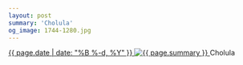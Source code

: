 ```yaml
---
layout: post
summary: 'Cholula'
og_image: 1744-1280.jpg
---
```


<p>
 <time>
  <a href="/1744">
   {{ page.date | date: "%B %-d, %Y" }}
  </a>
 </time>
 <a href="/1744">
  <img alt="{{ page.summary }}" data-taken="2/13/2023" sizes="(min-width: 700px) 50vw, calc(100vw - 2rem)" src="{{ site.assets_url }}/1744-640.jpg" srcset="{{ site.assets_url }}/1744-320.jpg 320w, {{ site.assets_url }}/1744-640.jpg 640w, {{ site.assets_url }}/1744-960.jpg 960w, {{ site.assets_url }}/1744-1280.jpg 1280w"/>
 </a>
 <span>
  Cholula
 </span>
</p>
